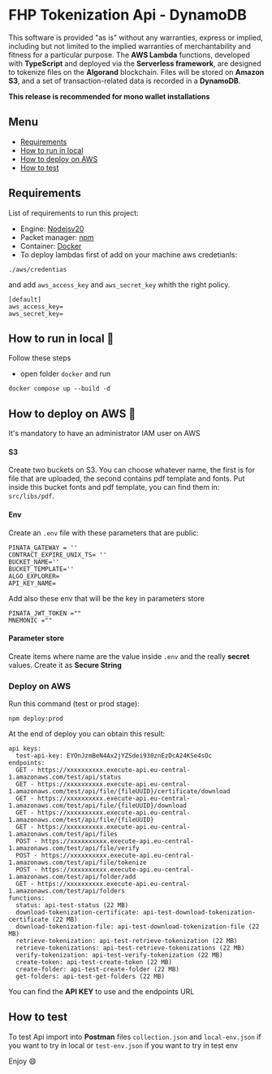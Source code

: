 # FHP Tokenization Api - DynamoDB

This software is provided "as is" without any warranties, express or implied, including but not limited to the implied warranties of merchantability and fitness for a particular purpose. The **AWS Lambda** functions, developed with **TypeScript** and deployed via the **Serverless framework**, are designed to tokenize files on the **Algorand** blockchain.
Files will be stored on **Amazon S3**, and a set of transaction-related data is recorded in a **DynamoDB**.

**This release is recommended for mono wallet installations**

## Menu

- [Requirements](#requirements)
- [How to run in local](#how-to-run-in-local-rocket)
- [How to deploy on AWS](#how-to-deploy-on-aws-rocket)
- [How to test](#how-to-test)

## Requirements

List of requirements to run this project:

- Engine: [Nodejsv20](https://nodejs.org/en)
- Packet manager: [npm](https://www.npmjs.com/)
- Container: [Docker](https://www.docker.com/products/docker-desktop/)
- To deploy lambdas first of add on your machine aws credetianls:

```
./aws/credentias
```

and add `aws_access_key` and `aws_secret_key` whith the right policy.

```
[default]
aws_access_key=
aws_secret_key=
```

## How to run in local :rocket:

Follow these steps

- open folder `docker` and run

```
docker compose up --build -d
```

## How to deploy on AWS :rocket:

It's mandatory to have an administrator IAM user on AWS

#### S3

Create two buckets on S3.
You can choose whatever name, the first is for file that are uploaded, the second contains pdf template and fonts.
Put inside this bucket fonts and pdf template, you can find them in: `src/libs/pdf`.

#### Env

Create an `.env` file with these parameters that are public:

```
PINATA_GATEWAY = ''
CONTRACT_EXPIRE_UNIX_TS= ''
BUCKET_NAME=''
BUCKET_TEMPLATE=''
ALGO_EXPLORER=
API_KEY_NAME=
```

Add also these env that will be the key in parameters store

```
PINATA_JWT_TOKEN =""
MNEMONIC =""
```

#### Parameter store

Create items where name are the value inside `.env` and the really **secret** values.
Create it as **Secure String**

### Deploy on AWS

Run this command (test or prod stage):

```
npm deploy:prod
```

At the end of deploy you can obtain this result:

```
api keys:
  test-api-key: EYOnJzmBeN4Ax2jYZSdei930znEzDcA24KSe4sOc
endpoints:
  GET - https://xxxxxxxxxx.execute-api.eu-central-1.amazonaws.com/test/api/status
  GET - https://xxxxxxxxxx.execute-api.eu-central-1.amazonaws.com/test/api/file/{fileUUID}/certificate/download
  GET - https://xxxxxxxxxx.execute-api.eu-central-1.amazonaws.com/test/api/file/{fileUUID}/download
  GET - https://xxxxxxxxxx.execute-api.eu-central-1.amazonaws.com/test/api/file/{fileUUID}
  GET - https://xxxxxxxxxx.execute-api.eu-central-1.amazonaws.com/test/api/files
  POST - https://xxxxxxxxxx.execute-api.eu-central-1.amazonaws.com/test/api/file/verify
  POST - https://xxxxxxxxxx.execute-api.eu-central-1.amazonaws.com/test/api/file/tokenize
  POST - https://xxxxxxxxxx.execute-api.eu-central-1.amazonaws.com/test/api/folder/add
  GET - https://xxxxxxxxxx.execute-api.eu-central-1.amazonaws.com/test/api/folders
functions:
  status: api-test-status (22 MB)
  download-tokenization-certificate: api-test-download-tokenization-certificate (22 MB)
  download-tokenization-file: api-test-download-tokenization-file (22 MB)
  retrieve-tokenization: api-test-retrieve-tokenization (22 MB)
  retrieve-tokenizations: api-test-retrieve-tokenizations (22 MB)
  verify-tokenization: api-test-verify-tokenization (22 MB)
  create-token: api-test-create-token (22 MB)
  create-folder: api-test-create-folder (22 MB)
  get-folders: api-test-get-folders (22 MB)
```

You can find the **API KEY** to use and the endpoints URL

## How to test

To test Api import into **Postman** files `collection.json` and `local-env.json` if you want to try in local or `test-env.json` if you want to try in test env

Enjoy :smile:
